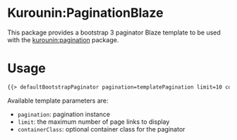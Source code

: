 Kurounin:PaginationBlaze
=================

This package provides a bootstrap 3 paginator Blaze template to be used with the [kurounin:pagination](https://atmospherejs.com/kurounin/pagination) package.

# Usage
```html
{{> defaultBootstrapPaginator pagination=templatePagination limit=10 containerClass="text-center"}}
```

Available template parameters are:
* `pagination`: pagination instance
* `limit`: the maximum number of page links to display
* `containerClass`: optional container class for the paginator